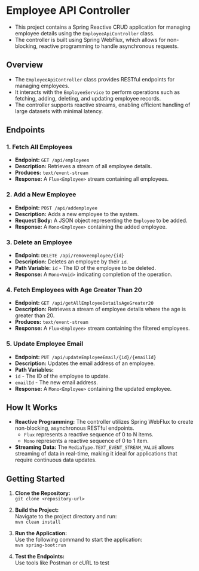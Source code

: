  # Employee API Controller
 * This project contains a Spring Reactive CRUD application for managing employee details using the `EmployeeApiController` class. 
 * The controller is built using Spring WebFlux, which allows for non-blocking, reactive programming to handle asynchronous requests.
 
 ## Overview
 * The `EmployeeApiController` class provides RESTful endpoints for managing employees. 
 * It interacts with the `EmployeeService` to perform operations such as fetching, adding, deleting, and updating employee records. 
 * The controller supports reactive streams, enabling efficient handling of large datasets with minimal latency.
 
 ## Endpoints
 ### 1. Fetch All Employees
 - **Endpoint:** `GET /api/employees`
 - **Description:** Retrieves a stream of all employee details.
 - **Produces:** `text/event-stream`
 - **Response:** A `Flux<Employee>` stream containing all employees.
 
 ### 2. Add a New Employee
 - **Endpoint:** `POST /api/addemployee`
 - **Description:** Adds a new employee to the system.
 - **Request Body:** A JSON object representing the `Employee` to be added.
 - **Response:** A `Mono<Employee>` containing the added employee.
 
 ### 3. Delete an Employee
 - **Endpoint:** `DELETE /api/removeemployee/{id}`
 - **Description:** Deletes an employee by their `id`.
 - **Path Variable:** `id` - The ID of the employee to be deleted.
 - **Response:** A `Mono<Void>` indicating completion of the operation.
### 4. Fetch Employees with Age Greater Than 20
 - **Endpoint:** `GET /api/getAllEmployeeDetailsAgeGreater20`
 - **Description:** Retrieves a stream of employee details where the age is greater than 20.
 - **Produces:** `text/event-stream`
 - **Response:** A `Flux<Employee>` stream containing the filtered employees.
### 5. Update Employee Email
 - **Endpoint:** `PUT /api/updateEmployeeEmail/{id}/{emailId}`
 - **Description:** Updates the email address of an employee.
 - **Path Variables:**
 - `id` - The ID of the employee to update.
 - `emailId` - The new email address.
 - **Response:** A `Mono<Employee>` containing the updated employee.
## How It Works
 - **Reactive Programming:** The controller utilizes Spring WebFlux to create non-blocking, asynchronous RESTful endpoints. 
    - `Flux` represents a reactive sequence of 0 to N items.
    - `Mono` represents a reactive sequence of 0 to 1 item.
 - **Streaming Data:** The `MediaType.TEXT_EVENT_STREAM_VALUE` allows streaming of data in real-time, making it ideal for applications that require continuous data updates.
 
## Getting Started
 
 1. **Clone the Repository:**  
     `git clone <repository-url>`
 
 2. **Build the Project:**  
      Navigate to the project directory and run:  
      `mvn clean install`
 
 3. **Run the Application:**  
      Use the following command to start the application:  
      `mvn spring-boot:run`
 
 4. **Test the Endpoints:**  
      Use tools like Postman or cURL to test
